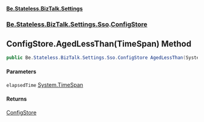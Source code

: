 #### [Be.Stateless.BizTalk.Settings](README.md 'README')
### [Be.Stateless.BizTalk.Settings.Sso](Be.Stateless.BizTalk.Settings.Sso.md 'Be.Stateless.BizTalk.Settings.Sso').[ConfigStore](ConfigStore.md 'Be.Stateless.BizTalk.Settings.Sso.ConfigStore')

## ConfigStore.AgedLessThan(TimeSpan) Method

```csharp
public Be.Stateless.BizTalk.Settings.Sso.ConfigStore AgedLessThan(System.TimeSpan elapsedTime);
```
#### Parameters

<a name='Be.Stateless.BizTalk.Settings.Sso.ConfigStore.AgedLessThan(System.TimeSpan).elapsedTime'></a>

`elapsedTime` [System.TimeSpan](https://docs.microsoft.com/en-us/dotnet/api/System.TimeSpan 'System.TimeSpan')

#### Returns
[ConfigStore](ConfigStore.md 'Be.Stateless.BizTalk.Settings.Sso.ConfigStore')